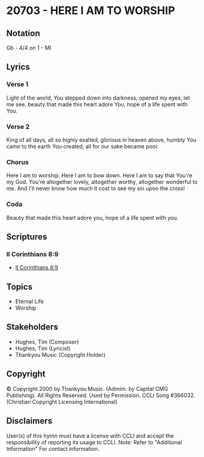 # 20703 - HERE I AM TO WORSHIP

## Notation

Gb - 4/4 on 1 - MI

## Lyrics

### Verse 1

Light of the world, You stepped down into darkness, opened my eyes, let me see, beauty that made this heart adore You, hope of a life spent with You.

### Verse 2

King of all days, all so highly exalted, glorious in heaven above, humbly You came to the earth You created, all for our sake became poor.

### Chorus

Here I am to worship. Here I am to bow down. Here I am to say that You're my God. You're altogether lovely, altogether worthy, altogether wonderful to me. And I'll never know how much it cost to see my sin upon the cross!

### Coda

Beauty that made this heart adore you, hope of a life spent with you.


## Scriptures

### II Corinthians 8:9

- [II Corinthians 8:9](https://www.biblegateway.com/passage/?search=II%20Corinthians%208%3A9)


## Topics

- Eternal Life
- Worship

## Stakeholders

- Hughes, Tim (Composer)
- Hughes, Tim (Lyricist)
- Thankyou Music (Copyright Holder)

## Copyright

© Copyright 2000 by Thankyou Music. (Admim. by Capital CMG Publishing). All Rights Reserved. Used by Permission. CCLI Song #366032.
(Christian Copyright Licensing International)

## Disclaimers

User(s) of this hymn must have a license with CCLI and accept the responsibility of reporting its usage to CCLI.
Note: Refer to "Additional Information" For contact information.

